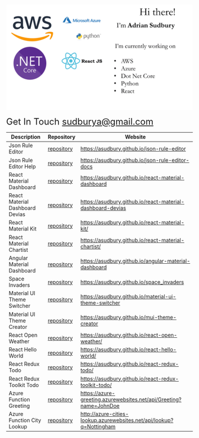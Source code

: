 ![github message](https://github.com/asudbury/asudbury/blob/master/github-message-new.gif?raw=true)

<font size="5" style="text-align: right">Get In Touch sudburya@gmail.com</font>

| Description                     | Repository                                                                | Website                                                              |
| ------------------------------- | ------------------------------------------------------------------------- | -------------------------------------------------------------------- |
| Json Rule Editor                | [repository](https://github.com/asudbury/json-rule-editor)                | https://asudbury.github.io/json-rule-editor                          |
| Json Rule Editor Help           | [repository](https://github.com/asudbury/json-rule-editor-docs)           | https://asudbury.github.io/json-rule-editor-docs                     |
| React Material Dashboard        | [repository](https://github.com/asudbury/react-material-dashboard)        | https://asudbury.github.io/react-material-dashboard                  |
| React Material Dashboard Devias | [repository](https://github.com/asudbury/react-material-dashboard-devias) | https://asudbury.github.io/react-material-dashboard-devias           |
| React Material Kit              | [repository](https://github.com/asudbury/react-material-kit)              | https://asudbury.github.io/react-material-kit/                       |
| React Material Chartist         | [repository](https://github.com/asudbury/react-material-chartist)         | https://asudbury.github.io/react-material-chartist/                  |
| Angular Material Dashboard      | [repository](https://github.com/asudbury/angular-material-dashboard)      | https://asudbury.github.io/angular-material-dashboard                |
| Space Invaders                  | [repository](https://github.com/asudbury/space_invaders)                  | https://asudbury.github.io/space_invaders                            |
| Material UI Theme Switcher      | [repository](https://github.com/asudbury/material-ui-theme-switcher)      | https://asudbury.github.io/material-ui-theme-switcher                |
| Material UI Theme Creator       | [repository](https://github.com/asudbury/mui-theme-creator)               | https://asudbury.github.io/mui-theme-creator                         |
| React Open Weather              | [repository](https://github.com/asudbury/react-open-weather)              | https://asudbury.github.io/react-open-weather/                       |
| React Hello World               | [repository](https://github.com/asudbury/react-hello-world)               | https://asudbury.github.io/react-hello-world/                        |
| React Redux Todo                | [repository](https://github.com/asudbury/react-redux-todo)                | https://asudbury.github.io/react-redux-todo/                         |
| React Redux Toolkit Todo        | [repository](https://github.com/asudbury/react-redux-toolkit-todo)        | https://asudbury.github.io/react-redux-toolkit-todo/                 |
| Azure Function Greeting         | [repository](https://github.com/asudbury/Azure-Greeting)                  | https://azure-greeting.azurewebsites.net/api/Greeting?name=JohnDoe   |
| Azure Function City Lookup      | [repository](https://github.com/asudbury/Azure-City-Lookup)               | http://azure-cities-lookup.azurewebsites.net/api/lookup?q=Nottingham |

